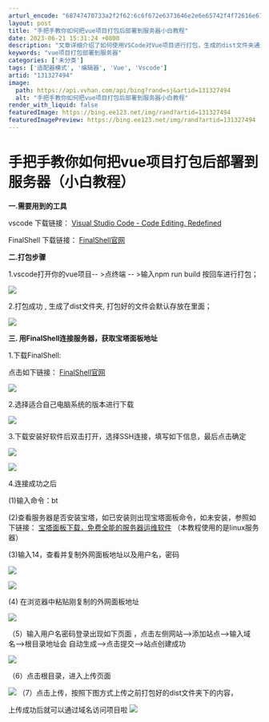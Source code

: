 ```yaml
---
arturl_encode: "68747470733a2f2f62:6c6f672e6373646e2e6e65742f4f72616e676537313233342f:61727469636c652f64657461696c732f313331333237343934"
layout: post
title: "手把手教你如何把vue项目打包后部署到服务器小白教程"
date: 2023-06-21 15:31:24 +0800
description: "文章详细介绍了如何使用VSCode对Vue项目进行打包，生成的dist文件夹通过FinalShell"
keywords: "vue项目打包部署到服务器"
categories: ['未分类']
tags: ['适配器模式', '编辑器', 'Vue', 'Vscode']
artid: "131327494"
image:
  path: https://api.vvhan.com/api/bing?rand=sj&artid=131327494
  alt: "手把手教你如何把vue项目打包后部署到服务器小白教程"
render_with_liquid: false
featuredImage: https://bing.ee123.net/img/rand?artid=131327494
featuredImagePreview: https://bing.ee123.net/img/rand?artid=131327494
---
```


# 手把手教你如何把vue项目打包后部署到服务器（小白教程）

**一.需要用到的工具**

vscode 下载链接：
[Visual Studio Code - Code Editing. Redefined](https://code.visualstudio.com/ "Visual Studio Code - Code Editing. Redefined")

FinalShell 下载链接：
[FinalShell官网](http://www.hostbuf.com/ "FinalShell官网")

**二.打包步骤**

1.vscode打开你的vue项目-- >点终端 -- >输入npm run build 按回车进行打包；

![](https://i-blog.csdnimg.cn/blog_migrate/097efe1a5319237edd9886f3c6882e1a.png)

2.打包成功 , 生成了dist文件夹, 打包好的文件会默认存放在里面；

![](https://i-blog.csdnimg.cn/blog_migrate/f76f99a885bf3b675a127ee1b8161b4c.png)

**三. 用FinalShell连接服务器，获取宝塔面板地址**

1.下载FinalShell:
  
点击如下链接：
[FinalShell官网](http://www.hostbuf.com/ "FinalShell官网")

![](https://i-blog.csdnimg.cn/blog_migrate/6436f5f08f960a7f6e46b0f09d7f6c9f.png)

2.选择适合自己电脑系统的版本进行下载

![](https://i-blog.csdnimg.cn/blog_migrate/b6921f18a836b2913a9f6b345c900d2b.png)
  
3.下载安装好软件后双击打开，选择SSH连接，填写如下信息，最后点击确定

![](https://i-blog.csdnimg.cn/blog_migrate/031d95019f153c6dafee714afa055994.png)
  
![](https://i-blog.csdnimg.cn/blog_migrate/ed8e60915f348e9aeb30d9b112e22bf8.png)

4.连接成功之后
  
(1)输入命令：bt
  
(2)查看服务器是否安装宝塔，如已安装则出现宝塔面板命令，如未安装，参照如下链接：
[宝塔面板下载，免费全能的服务器运维软件](https://www.bt.cn/new/download.html "宝塔面板下载，免费全能的服务器运维软件")
（本教程使用的是linux服务器）
  
(3)输入14，查看并复制外网面板地址以及用户名，密码

![](https://i-blog.csdnimg.cn/blog_migrate/ffa1f4df84b77a5c262de5aadac6b363.png)

![](https://i-blog.csdnimg.cn/blog_migrate/c74e43ad35fded43d9a3bd553b7de148.png)

(4) 在浏览器中粘贴刚复制的外网面板地址

![](https://i-blog.csdnimg.cn/blog_migrate/e6ebcdedbbe0fee962cca94d1663fba9.png)

（5）输入用户名密码登录出现如下页面 ，点击左侧网站-->添加站点-->输入域名-->根目录地址会 自动生成-->点击提交-->站点创建成功

![](https://i-blog.csdnimg.cn/blog_migrate/756375eeb7b5f51066226be30fe6bf89.png)

（6）点击根目录，进入上传页面

![](https://i-blog.csdnimg.cn/blog_migrate/11b106e06afc11d3fe1b9e153a5128b3.png)
（7）点击上传，按照下图方式上传之前打包好的dist文件夹下的内容，
  
上传成功后就可以通过域名访问项目啦
![](https://i-blog.csdnimg.cn/blog_migrate/094d8875b1e2e5699a7582ff5af061a5.png)
